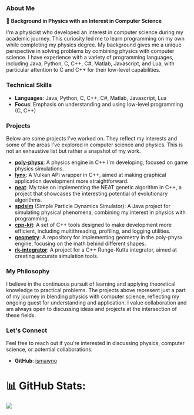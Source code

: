 ### About Me

🔬 **Background in Physics with an Interest in Computer Science**

I'm a physicist who developed an interest in computer science during my academic journey. This curiosity led me to learn programming on my own while completing my physics degree. My background gives me a unique perspective in solving problems by combining physics with computer science. I have experience with a variety of programming languages, including Java, Python, C, C++, C#, Matlab, Javascript, and Lua, with particular attention to C and C++ for their low-level capabilities.

### Technical Skills

- **Languages**: Java, Python, C, C++, C#, Matlab, Javascript, Lua
- **Focus**: Emphasis on understanding and using low-level programming (C, C++)

### Projects

Below are some projects I've worked on. They reflect my interests and some of the areas I've explored in computer science and physics. This is not an exhaustive list but rather a snapshot of my work.

- **[poly-physx](https://github.com/ismawno/poly-physx)**: A physics engine in C++ I'm developing, focused on game physics simulations.
- **[lynx](https://github.com/ismawno/lynx)**: A Vulkan API wrapper in C++, aimed at making graphical application development more straightforward.
- **[neat](https://github.com/ismawno/neat)**: My take on implementing the NEAT genetic algorithm in C++, a project that showcases the interesting potential of evolutionary algorithms.
- **[spdsim](https://github.com/ismawno/spdsim)** (Simple Particle Dynamics Simulator): A Java project for simulating physical phenomena, combining my interest in physics with programming.
- **[cpp-kit](https://github.com/ismawno/cpp-kit)**: A set of C++ tools designed to make development more efficient, including multithreading, profiling, and logging utilities.
- **[geometry](https://github.com/ismawno/geometry)**: A repository for implementing geometry in the poly-physx engine, focusing on the math behind different shapes.
- **[rk-integrator](https://github.com/ismawno/rk-integrator)**: A project for a C++ Runge-Kutta integrator, aimed at creating accurate simulation tools.

### My Philosophy

I believe in the continuous pursuit of learning and applying theoretical knowledge to practical problems. The projects above represent just a part of my journey in blending physics with computer science, reflecting my ongoing quest for understanding and application. I value collaboration and am always open to discussing ideas and projects at the intersection of these fields.

### Let's Connect

Feel free to reach out if you're interested in discussing physics, computer science, or potential collaborations:

- **GitHub**: [ismawno](https://github.com/ismawno)

# 📊 GitHub Stats:
<!--![](https://github-readme-stats.vercel.app/api?username=ismawno&theme=dark&hide_border=true&include_all_commits=false&count_private=false)<br/>-->
![](https://github-readme-stats.vercel.app/api/top-langs/?username=ismawno&theme=dark&hide_border=true&include_all_commits=false&count_private=false&layout=compact)
